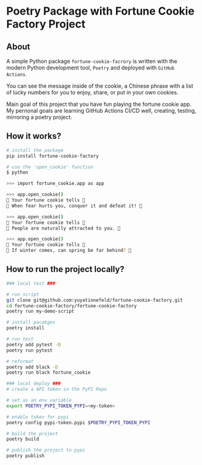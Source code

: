 # Poetry Package with Fortune Cookie Factory Project

## About
A simple Python package `fortune-cookie-facrory` is written with the modern Python development tool, `Poetry` and deployed with `GitHub Actions`. 


You can see the message inside of the cookie, a Chinese phrase with a list of lucky numbers for you to enjoy, share, or put in your own cookies.

Main goal of this project that you have fun playing the fortune cookie app. My pernonal goals are learning GitHub Actions CI/CD well, creating, testing, mirroring a poetry project.


## How it works?       

```bash
# install the package
pip install fortune-cookie-factory

# use the 'open_cookie' function
$ python

>>> import fortune_cookie.app as app

>>> app.open_cookie()
🎉 Your fortune cookie tells 🎉
🍪 When fear hurts you, conquer it and defeat it! 🍪

>>> app.open_cookie()
🎉 Your fortune cookie tells 🎉
🍪 People are naturally attracted to you. 🍪

>>> app.open_cookie()
🎉 Your fortune cookie tells 🎉
🍪 If winter comes, can spring be far behind? 🍪
```



## How to run the project locally?
```bash
### local test ###

# run script
git clone git@github.com:yuyatinnefeld/fortune-cookie-factory.git
cd fortune-cookie-factory/fortune-cookie-factory
poetry run my-demo-script

# install pacakges
poetry install

# run test
poetry add pytest -D
poetry run pytest

# reformat
poetry add black -D
poetry run black fortune_cookie

### local deploy ###
# create a API token in the PyPI Repo

# set as an env variable
export POETRY_PYPI_TOKEN_PYPI=<my-token>

# enable token for pypi
poetry config pypi-token.pypi $POETRY_PYPI_TOKEN_PYPI

# build the project
poetry build

# publish the project to pypi
poetry publish
```